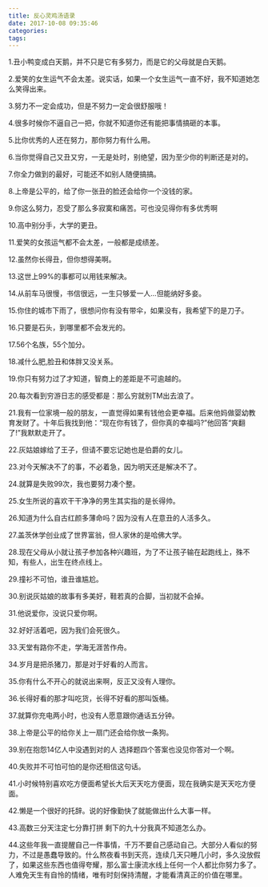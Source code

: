 ```yaml
---
title: 反心灵鸡汤语录
date: 2017-10-08 09:35:46
categories:
tags:
---
```


1.丑小鸭变成白天鹅，并不只是它有多努力，而是它的父母就是白天鹅。
<!-- more -->
2.爱笑的女生运气不会太差。说实话，如果一个女生运气一直不好，我不知道她怎么笑得出来。

3.努力不一定会成功，但是不努力一定会很舒服哦！

4.很多时候你不逼自己一把，你就不知道你还有能把事情搞砸的本事。

5.比你优秀的人还在努力，那你努力有什么用。

6.当你觉得自己又丑又穷，一无是处时，别绝望，因为至少你的判断还是对的。

7.你全力做到的最好，可能还不如别人随便搞搞。

8.上帝是公平的，给了你一张丑的脸还会给你一个没钱的家。

9.你这么努力，忍受了那么多寂寞和痛苦。可也没见得你有多优秀啊

10.高中别分手，大学的更丑。

11.爱笑的女孩运气都不会太差，一般都是成绩差。

12.虽然你长得丑，但你想得美啊。

13.这世上99%的事都可以用钱来解决。

14.从前车马很慢，书信很远，一生只够爱一人…但能纳好多妾。

15.你住的城市下雨了，很想问你有没有带伞，如果没有，我希望下的是刀子。

16.只要是石头，到哪里都不会发光的。

17.56个名族，55个加分。

18.减什么肥,脸丑和体胖又没关系。

19.你只有努力过了才知道，智商上的差距是不可逾越的。

20.每次看到穷游日志的感受都是：那么穷就别TM出去浪了。

21.我有一位家境一般的朋友，一直觉得如果有钱他会更幸福。后来他妈做婴幼教育发财了。十年后我找到他：“现在你有钱了，但你真的幸福吗?”他回答“爽翻了!”我默默走开了。

22.灰姑娘嫁给了王子，但请不要忘记她也是伯爵的女儿。

23.对今天解决不了的事，不必着急，因为明天还是解决不了。

24.就算是失败99次，我也要努力凑个整。

25.女生所说的喜欢干干净净的男生其实指的是长得帅。

26.知道为什么自古红颜多薄命吗？因为没有人在意丑的人活多久。

27.盖茨休学创业成了世界富翁，但人家休的是哈佛大学。

28.现在父母从小就让孩子参加各种兴趣班，为了不让孩子输在起跑线上，殊不知，有些人，出生在终点线上。

29.撞衫不可怕，谁丑谁尴尬。

30.别说灰姑娘的故事有多美好，鞋若真的合脚，当初就不会掉。

31.他说爱你，没说只爱你啊。

32.好好活着吧，因为我们会死很久。

33.天堂有路你不走，学海无涯苦作舟。

34.岁月是把杀猪刀，那是对于好看的人而言。

35.你有什么不开心的就说出来啊，反正又没有人理你。

36.长得好看的那才叫吃货，长得不好看的那叫饭桶。

37.就算你充电两小时，也没有人愿意跟你通话五分钟。

38.上帝是公平的给你关上一扇门还会给你放一条狗。

39.别在抱怨14亿人中没遇到对的人 选择题四个答案也没见你答对一个啊。

40.失败并不可怕可怕的是你还相信这句话。

41.小时候特别喜欢吃方便面希望长大后天天吃方便面，现在我确实是天天吃方便面。

42.懒是一个很好的托辞。说的好像勤快了就能做出什么大事一样。

43.高数三分天注定七分靠打拼 剩下的九十分我真不知道怎么办。

44.这些年我一直提醒自己一件事情，千万不要自己感动自己。大部分人看似的努力，不过是愚蠢导致的。什么熬夜看书到天亮，连续几天只睡几小时，多久没放假了，如果这些东西也值得夸耀，那么富士康流水线上任何一个人都比你努力多了。人难免天生有自怜的情绪，唯有时刻保持清醒，才能看清真正的价值在哪里。



